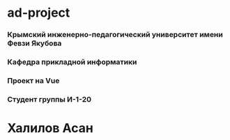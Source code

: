 # ad-project
### Крымский инженерно-педагогический университет имени Февзи Якубова
### Кафедра прикладной информатики 
### Проект на Vue
### Студент группы И-1-20 
# Халилов Асан
